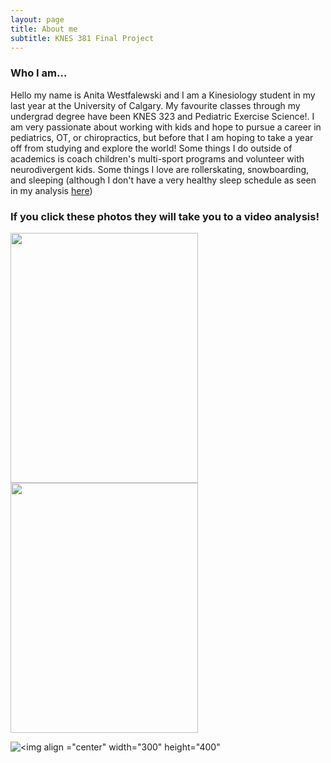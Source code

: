 ```yaml
---
layout: page
title: About me
subtitle: KNES 381 Final Project
---
```


### Who I am...
Hello my name is Anita Westfalewski and I am a Kinesiology student in my last year at the University of Calgary. My favourite classes through my undergrad degree have been KNES 323 and Pediatric Exercise Science!. I am very passionate about working with kids and hope to pursue a career in pediatrics, OT, or chiropractics, but before that I am hoping to take a year off from studying and explore the world! Some things I do outside of academics is coach children's multi-sport programs and volunteer with neurodivergent kids. Some things I love are rollerskating, snowboarding, and sleeping (although I don't have a very healthy sleep schedule as seen in my analysis [here](https://anita-westfalewski.github.io/381_FinalProject/excel/))

### If you click these photos they will take you to a video analysis!
<img align ="left" width="300" height="400" src="./images/snowboarding.png">

[<img align ="center" width="300" height="400" src="https://user-images.githubusercontent.com/130501959/231306675-4a6f686e-ef57-4056-a2bf-19a62bcba196.jpg">](rollerskating.md)

![<img align ="center" width="300" height="400"](https://user-images.githubusercontent.com/130501959/231306675-4a6f686e-ef57-4056-a2bf-19a62bcba196.jpg)
